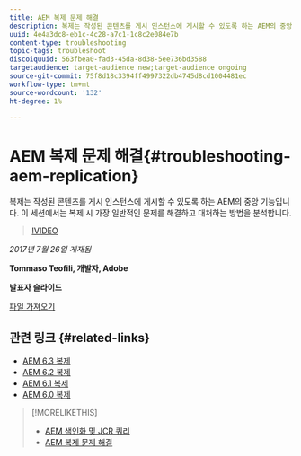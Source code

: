 ```yaml
---
title: AEM 복제 문제 해결
description: 복제는 작성된 콘텐츠를 게시 인스턴스에 게시할 수 있도록 하는 AEM의 중앙 기능입니다. 이 세션에서는 복제 시 가장 일반적인 문제를 해결하고 대처하는 방법을 분석합니다.
uuid: 4e4a3dc8-eb1c-4c28-a7c1-1c8c2e084e7b
content-type: troubleshooting
topic-tags: troubleshoot
discoiquuid: 563fbea0-fad3-45da-8d38-5ee736bd3588
targetaudience: target-audience new;target-audience ongoing
source-git-commit: 75f8d18c3394ff4997322db4745d8cd1004481ec
workflow-type: tm+mt
source-wordcount: '132'
ht-degree: 1%

---
```


# AEM 복제 문제 해결{#troubleshooting-aem-replication}

복제는 작성된 콘텐츠를 게시 인스턴스에 게시할 수 있도록 하는 AEM의 중앙 기능입니다. 이 세션에서는 복제 시 가장 일반적인 문제를 해결하고 대처하는 방법을 분석합니다.

>[!VIDEO](https://video.tv.adobe.com/v/19282/?quality=9)

*2017년 7월 26일 게재됨*

**Tommaso Teofili, 개발자, Adobe**

**발표자 슬라이드**

[파일 가져오기](assets/aem-gems-troubleshooting-aem-replication.pdf)

## 관련 링크 {#related-links}

* [AEM 6.3 복제](https://docs.adobe.com/docs/en/aem/6-3/deploy/configuring/replication.html)
* [AEM 6.2 복제](https://docs.adobe.com/docs/en/aem/6-2/deploy/configuring/replication.html)
* [AEM 6.1 복제](https://docs.adobe.com/docs/en/aem/6-1/deploy/configuring/replication.html)
* [AEM 6.0 복제](https://docs.adobe.com/docs/en/aem/6-0/deploy/configuring/replication.html)

>[!MORELIKETHIS]
>
>* [AEM 색인화 및 JCR 쿼리](aem-indexing-jcr-query.md)
>* [AEM 복제 문제 해결](aem-troubleshooting-aem-replication.md)

<!-- >>* [Adobe Experience Manager: AEM 6.x Maintenance Tasks](https://helpx.adobe.com/experience-manager/kt/eseminars/ccoo-aem-Aug-register.html) -->
